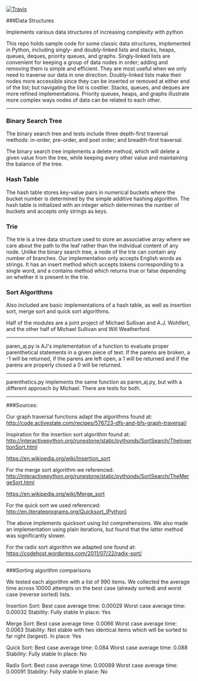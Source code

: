 [![Travis](https://travis-ci.org/scotist/data-structures.svg?branch=master)](https://travis-ci.org/scotist/data-structures.svg?branch=master)

###Data Structures

Implements various data structures of increasing complexity with python

This repo holds sample code for some classic data structures, implemented in Python, including singly- and doubly-linked lists and stacks, heaps, queues, deques, priority queues, and graphs. Singly-linked lists are convenient for keeping a group of data nodes in order; adding and removing them is simple and efficient. They are most useful when we only need to traverse our data in one direction. Doubly-linked lists make their nodes more accessible since they can be inserted or removed at either end of the list; but navigating the list is costlier. Stacks, queues, and deques are more refined implementations.  Priority queues, heaps, and graphs illustrate more complex ways nodes of data can be related to each other.

______________

### Binary Search Tree
The binary search tree and tests include three depth-first traversal methods: in-order, pre-order, and post order; and breadth-first traversal.

The binary search tree implements a delete method, which will delete a given value from the tree, while keeping every other value and maintaining the balance of the tree.

### Hash Table
The hash table stores key-value pairs in numerical buckets where the bucket number is determined by the simple additive hashing algorithm. The hash table is initialized with an integer which determines the number of buckets and accepts only strings as keys.


### Trie
The trie is a tree data structure used to store an associative array where we care about the path to the leaf rather than the individual content of any node. Unlike the binary search tree, a node of the trie can contain any number of branches. Our implementation only accepts English words as strings. It has an insert method which accepts tokens corresponding to a single word, and a contains method which returns true or false depending on whether it is present in the trie.


### Sort Algorithms
Also included are basic implementations of a hash table, as well as insertion sort, merge sort and quick sort algorithms.



Half of the modules are a joint project of Michael Sullivan and A.J. Wohlfert, and the other half of Michael Sullivan and Will Weatherford.

--------------

paren_aj.py is AJ's implementation of a function to evaluate proper parenthetical statements in a given piece of text.  If the parens are broken, a -1 will be returned, if the parens are left open, a 1 will be returned and if the parens are properly closed a 0 will be returned.


______________

parenthetics.py implements the same function as paren_aj.py, but with a different approach by Michael. There are tests for both.


______________

###Sources:

Our graph traversal functions adapt the algorithms found at:
http://code.activestate.com/recipes/576723-dfs-and-bfs-graph-traversal/

Inspiration for the insertion sort algorithm found at:
http://interactivepython.org/runestone/static/pythonds/SortSearch/TheInsertionSort.html

https://en.wikipedia.org/wiki/Insertion_sort

For the merge sort algorithm we referenced:
http://interactivepython.org/runestone/static/pythonds/SortSearch/TheMergeSort.html

https://en.wikipedia.org/wiki/Merge_sort

For the quick sort we used referenced:
http://en.literateprograms.org/Quicksort_(Python)

The above implements quicksort using list comprehensions. We also made an implementation using plain iterations, but found that the latter method was significantly slower.

For the radix sort algorithm we adapted one found at:
https://codehost.wordpress.com/2011/07/22/radix-sort/
___________________________

###Sorting algorithm comparisons

We tested each algorithm with a list of 990 items. We collected the average time across 10000 attempts on the best case (already sorted) and worst case (reverse sorted) lists.

Insertion Sort:
Best case average time: 0.00029
Worst case average time: 0.00032
Stability: Fully stable
In place: Yes


Merge Sort:
Best case average time: 0.0066
Worst case average time: 0.0063
Stability: Not stable with two identical items which will be sorted to far right (largest).
In place: Yes


Quick Sort:
Best case average time: 0.084
Worst case average time: 0.088
Stability: Fully stable
In place: No


Radix Sort:
Best case average time: 0.00089
Worst case average time: 0.00091
Stability: Fully stable
In place: No
